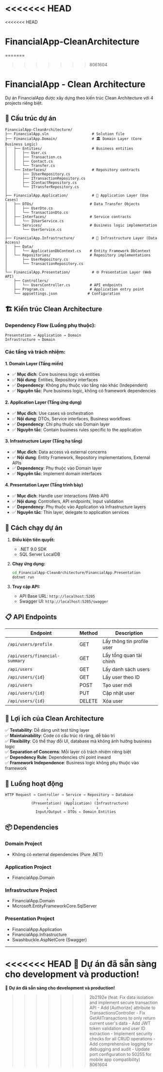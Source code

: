 <<<<<<< HEAD
=======
<<<<<<< HEAD
# FinancialApp-CleanArchitecture
=======
>>>>>>> 8061604
# FinancialApp - Clean Architecture

Dự án FinancialApp được xây dựng theo kiến trúc Clean Architecture với 4 projects riêng biệt.

## 📁 Cấu trúc dự án

```
FinancialApp-CleanArchitecture/
├── FinancialApp.sln                    # Solution file
├── FinancialApp.Domain/                # 🏛️ Domain Layer (Core Business Logic)
│   ├── Entities/                       # Business entities
│   │   ├── User.cs
│   │   ├── Transaction.cs
│   │   ├── Contact.cs
│   │   └── Transfer.cs
│   └── Interfaces/                     # Repository contracts
│       ├── IUserRepository.cs
│       ├── ITransactionRepository.cs
│       ├── IContactRepository.cs
│       └── ITransferRepository.cs
│
├── FinancialApp.Application/           # 🎯 Application Layer (Use Cases)
│   ├── DTOs/                          # Data Transfer Objects
│   │   ├── UserDto.cs
│   │   └── TransactionDto.cs
│   ├── Interfaces/                    # Service contracts
│   │   └── IUserService.cs
│   └── Services/                      # Business logic implementation
│       └── UserService.cs
│
├── FinancialApp.Infrastructure/        # 🔧 Infrastructure Layer (Data Access)
│   ├── Data/
│   │   └── ApplicationDbContext.cs    # Entity Framework DbContext
│   └── Repositories/                  # Repository implementations
│       ├── UserRepository.cs
│       └── TransactionRepository.cs
│
└── FinancialApp.Presentation/          # 🌐 Presentation Layer (Web API)
    ├── Controllers/
    │   └── UsersController.cs         # API endpoints
    ├── Program.cs                     # Application entry point
    └── appsettings.json              # Configuration
```

## 🏗️ Kiến trúc Clean Architecture

### Dependency Flow (Luồng phụ thuộc):
```
Presentation → Application → Domain
Infrastructure → Domain
```

### Các tầng và trách nhiệm:

#### 1. **Domain Layer** (Tầng miền)
- ✅ **Mục đích**: Core business logic và entities
- ✅ **Nội dung**: Entities, Repository interfaces
- ✅ **Dependency**: Không phụ thuộc vào tầng nào khác (Independent)
- ✅ **Nguyên tắc**: Pure business logic, không có framework dependencies

#### 2. **Application Layer** (Tầng ứng dụng) 
- ✅ **Mục đích**: Use cases và orchestration
- ✅ **Nội dung**: DTOs, Service interfaces, Business workflows
- ✅ **Dependency**: Chỉ phụ thuộc vào Domain layer
- ✅ **Nguyên tắc**: Contain business rules specific to the application

#### 3. **Infrastructure Layer** (Tầng hạ tầng)
- ✅ **Mục đích**: Data access và external concerns
- ✅ **Nội dung**: Entity Framework, Repository implementations, External APIs
- ✅ **Dependency**: Phụ thuộc vào Domain layer
- ✅ **Nguyên tắc**: Implement domain interfaces

#### 4. **Presentation Layer** (Tầng trình bày)
- ✅ **Mục đích**: Handle user interactions (Web API)
- ✅ **Nội dung**: Controllers, API endpoints, Input validation
- ✅ **Dependency**: Phụ thuộc vào Application và Infrastructure layers
- ✅ **Nguyên tắc**: Thin layer, delegate to application services

## 🚀 Cách chạy dự án

1. **Điều kiện tiên quyết:**
   - .NET 9.0 SDK
   - SQL Server LocalDB

2. **Chạy ứng dụng:**
   ```bash
   cd FinancialApp-CleanArchitecture/FinancialApp.Presentation
   dotnet run
   ```

3. **Truy cập API:**
   - API Base URL: `http://localhost:5205`
   - Swagger UI: `http://localhost:5205/swagger`

## 📋 API Endpoints

| Endpoint | Method | Description |
|----------|---------|-------------|
| `/api/users/profile` | GET | Lấy thông tin profile user |
| `/api/users/financial-summary` | GET | Lấy tổng quan tài chính |
| `/api/users` | GET | Lấy danh sách users |
| `/api/users/{id}` | GET | Lấy user theo ID |
| `/api/users` | POST | Tạo user mới |
| `/api/users/{id}` | PUT | Cập nhật user |
| `/api/users/{id}` | DELETE | Xóa user |

## 🎯 Lợi ích của Clean Architecture

✅ **Testability**: Dễ dàng unit test từng layer  
✅ **Maintainability**: Code có cấu trúc rõ ràng, dễ bảo trì  
✅ **Flexibility**: Có thể thay đổi UI, database mà không ảnh hưởng business logic  
✅ **Separation of Concerns**: Mỗi layer có trách nhiệm riêng biệt  
✅ **Dependency Rule**: Dependencies chỉ point inward  
✅ **Framework Independence**: Business logic không phụ thuộc vào framework  

## 🔄 Luồng hoạt động

```
HTTP Request → Controller → Service → Repository → Database
                   ↓           ↓          ↓
            (Presentation) (Application) (Infrastructure)
                   ↓           ↓          ↓
              Input/Output ← DTOs ← Domain Entities
```

## 📦 Dependencies

### Domain Project
- Không có external dependencies (Pure .NET)

### Application Project  
- FinancialApp.Domain

### Infrastructure Project
- FinancialApp.Domain
- Microsoft.EntityFrameworkCore.SqlServer

### Presentation Project
- FinancialApp.Application  
- FinancialApp.Infrastructure
- Swashbuckle.AspNetCore (Swagger)

---

<<<<<<< HEAD
🎉 **Dự án đã sẵn sàng cho development và production!**
=======
🎉 **Dự án đã sẵn sàng cho development và production!**
>>>>>>> 2b2192e (feat: Fix data isolation and implement secure transaction API - Add [Authorize] attribute to TransactionsController - Fix GetAllTransactions to only return current user's data - Add JWT token validation and user ID extraction - Implement security checks for all CRUD operations - Add comprehensive logging for debugging and audit - Update port configuration to 50255 for mobile app compatibility)
>>>>>>> 8061604
